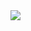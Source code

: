 
<img align="left" src="https://i.giphy.com/media/v1.Y2lkPTc5MGI3NjExcGNxcWZoOTdobW5nY2RncmVjcTRsMWtmZXN3dWtvMnJqeHptY2ZtOCZlcD12MV9pbnRlcm5hbF9naWZfYnlfaWQmY3Q9Zw/pVGsAWjzvXcZW4ZBTE/giphy.gif"/>
